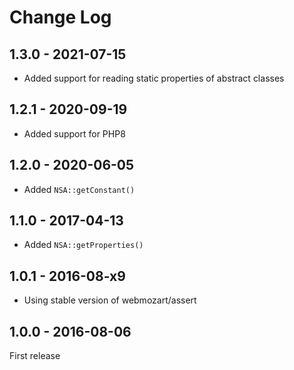 # Change Log

## 1.3.0 - 2021-07-15

* Added support for reading static properties of abstract classes

## 1.2.1 - 2020-09-19

* Added support for PHP8

## 1.2.0 - 2020-06-05

* Added `NSA::getConstant()`

## 1.1.0 - 2017-04-13

* Added `NSA::getProperties()`

## 1.0.1 - 2016-08-x9

* Using stable version of webmozart/assert

## 1.0.0 - 2016-08-06

First release
